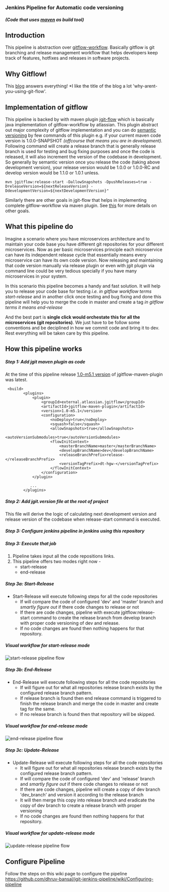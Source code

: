 ### Jenkins Pipeline for Automatic code versioning

##### (Code that uses [maven](https://maven.apache.org/) as build tool)

## Introduction

This pipeline is abstraction over [gitflow-workflow](https://nvie.com/posts/a-successful-git-branching-model). Basically gitflow is git branching and release management workflow that helps developers keep track of features, hotfixes and releases in software projects.

## Why Gitflow!

This [blog](https://jeffkreeftmeijer.com/git-flow/) answers everything!
\*I like the title of the blog a lot 'why-arent-you-using-git-flow'.

## Implementation of gitflow

This pipeline is backed by with maven plugin [jgit-flow](https://bitbucket.org/atlassian/jgit-flow) which is basically java implementation of gitflow-workflow by atlassian.
This plugin abstract out major complexity of gitflow implementation and you can do [semantic versioning](https://semver.org/) by few commands of this plugin e.g. if your current maven code version is 1.0.0-SNAPSHOT _(offcourse that means you are in development)._
Following command will create a release branch that is generally release branch is used for testing and bug fixing purposes and once the code is released, it will also increment the version of the codebase in development. So generally by semantic version once you release the code (taking above development version), your release version would be 1.0.0 or 1.0.0-RC and develop version would be 1.1.0 or 1.0.1 unless.

`mvn jgitflow:release-start -DallowSnapshots -DpushReleases=true -DreleaseVersion=${nextReleaseVersion} -DdevelopmentVersion=${nextDevelopmentVersion}"`

Similarly there are other goals in jgit-flow that helps in implementing complete gitflow-workflow via maven plugin. See [this](https://bitbucket.org/atlassian/jgit-flow/wiki/goals.wiki#!goals-overview) for more details on other goals.

## What this pipeline do

Imagine a scenario where you have microservices architecture and to maintain your code base you have different git repositories for your different microservices.
Now as per basic microservices principle each microservice can have its independent release cycle that essentially means every microservice can have its own code version.
Now releasing and maintaining that code version manually via release plugin or even with jgit plugin via command line could be very tedious specially if you have many microservices in your system.

In this scenario this pipeline becomes a handy and fast solution. It will help you to release your code base for testing _i.e. in gitflow workflow terms start-release_ and in another click once testing and bug fixing and done this pipeline will help you to merge the code in master and create a tag _in gitflow terms it means end-release_

And the best part is **single click would orchestate this for all the microservices (git repositories)**. We just have to be follow some conventions and be deciplined in how we commit code and bring it to dev.
Rest everything will be taken care by this pipeline.

## How this pipeline works

##### Step 1: Add jgit maven plugin as code

At the time of this pipeline release [1.0-m5.1 version](https://mvnrepository.com/artifact/external.atlassian.jgitflow/jgitflow-maven-plugin) of jgitflow-maven-plugin was latest.

```
 <build>
        <plugins>
            <plugin>
                <groupId>external.atlassian.jgitflow</groupId>
                <artifactId>jgitflow-maven-plugin</artifactId>
                <version>1.0-m5.1</version>
                <configuration>
                    <noDeploy>true</noDeploy>
                    <squash>false</squash>
                    <allowSnapshots>true</allowSnapshots>
                    <autoVersionSubmodules>true</autoVersionSubmodules>
                    <flowInitContext>
                        <masterBranchName>master</masterBranchName>
                        <developBranchName>dev</developBranchName>
                        <releaseBranchPrefix>release-</releaseBranchPrefix>
                        <versionTagPrefix>dt-hgw-</versionTagPrefix>
                    </flowInitContext>
                </configuration>
            </plugin>

           ...
        </plugins>
```

##### Step 2: Add jgit.version file at the root of project

This file will derive the logic of calculating next development version and release version of the codebase when release-start command is executed.

##### Step 3: Configure jenkins pipeline in jenkins using this repository

##### Step 3: Execute that job

1. Pipeline takes input all the code repositions links.
2. This pipeline offers two modes right now -
   - start-release
   - end-release

##### Step 3a: Start-Release

- Start-Release will execute following steps for all the code repositories
  - If will compare the code of configured 'dev' and 'master' branch and _smartly figure out_ if there code changes to release or not
  - If there are code changes, pipeline with execute jgitflow:release-start command to create the release branch from develop branch with proper code versioning of dev and release.
  - If no code changes are found then nothing happens for that repository.

##### Visual workflow for start-release mode

![start-release pipeline flow](http://www.plantuml.com/plantuml/png/VP51ZzCm58Jl_XMZSjcjH2lWLg7L2X0IUre1HwJAYIVfAyvpP3ljykz9JHgXbdA85FcDlpSpVapPnZnqtjWwXuZ59nuMi0cE1zEF8wcbjvgnUAB-54rbk2__UEMbtUKsachCU06l7ywZ3RwePB4UJw72tOT1lCDHyWxFDjgEcJ7T6sEipwEo7pAQ4D5BJozACr5ctWRVCdkysKnYwptoZbWkw-28o3uaoI4AqtA9k_Euapg6n7YGcWbNqljRUzvEUqR-UZq6emzzHythzKYlejLw1xKTOTKLJMTJPhmShsxntstmFKhRCXQRSsogCyQ7qEDvEW9VM0zPWfQ2pi6akBiAP03WUkSCIvsDsVz28-fI0HM4awPXfDP4nNmazP_1hyEMVUK96toy84b24mPrHVD_MxNrzU1jvXzFofUCQVcvpWDZag0d3pyqqjCcpeTeOkZ-wiMn4QM3AFQjvDLPruZdwhQVhnDsxcL8ecr1eFT3AshAPVf4QBZipk0cURkTdmhlrNPyW2HeoA2NLYhFyhfJhkqMH_4U5U53sz8LCjMPqpVJJnLjy5bKqWxxK9d7SJnq_ZS0)

##### Step 3b: End-Release

- End-Release will execute following steps for all the code repositories
  - If will figure out for what all repositories release branch exists by the configured release branch pattern.
  - If release branch is found then end release command is triggered to finish the release branch and merge the code in master and create tag for the same.
  - If no release branch is found then that repository will be skipped.

##### Visual workflow for end-release mode

![end-release pipeline flow](http://www.plantuml.com/plantuml/png/TP11RzGm48Nl_XLFowLT2IGuHgYg44AYfmguLquySMPnRCip2VJVuxKsGNJfRPGt-TutlXUrHPSv63jeAZXyflK0At2qcbmZ7ZZRg3WyKFp9KLfuQZFU1FQJ-a8KZQa_uEtT5dNu6bdP1Zoa7ZUV5WuElrWdFDfYPr8gSckCiK7hPbuKOstFd2bm97EXxBmEtvKotdUNPHi2T28SZqDoX48v2LT_9ZaUSRF5Cmyb2PML1n9ShTw-rlEXmu_2tbDfc5sBeZCcf9JnUFa4-at3efnYEs0hvcPvLMW0uBfpXuqSdO37nZfpFAyKNt2UwnZ82g4lDWvJLM1HGIg8IT-rZlQi8xxzkpYc9RgM_rTZssO1HKSE_NEJE7bMvB1uFglCiwsGHg4WL3jV-1Yysl3qj9-2Zz7ET0UMipKeiES-KBjyurMBTivvQ6__b-XexV258yk4K-hDVOsNEVm1)

##### Step 3c: Update-Release

- Update-Release will execute following steps for all the code repositories
  - It will figure out for what all repositories release branch exists by the configured release branch pattern.
  - If will compare the code of configured 'dev' and 'release' branch and _smartly figure out_ if there code changes to release or not
  - If there are code changes, pipeline will create a copy of dev branch 'dev_branch' and version it according to the release branch
  - It will then merge this copy into release branch and eradicate the copy of dev branch to create a release branch with proper versioning
  - If no code changes are found then nothing happens for that repository.

##### Visual workflow for update-release mode

![update-release pipeline flow](http://www.plantuml.com/plantuml/png/jPD1Qzmm48Nl-XMFz98ij4jxN4e8RIWqK0XjxulMVlPEgfMCD7QQVr-ji1rgK_RKWy7M6xttpKY-IsgZzYTdRAKXukgUmnLiGit1T5cIIZhh5LSFzB_4fo8-bNUyST8UjOsaDoPlmDlRIThXgnSLw_0G3hZ-r8khyInwnAEDzaHbJ3V66EiqLtQzeWaHdNHqucb6bzblXn_A3kztOx5r3deaDfigr4Ha5v9aVc7QR70zoIUfOaYCWrHCM9NU_2ldmmu_exGjOx6PiUXhOrm87Hx79V0tgrub-DB052o5SXLe062TEPiruki4QOhNsQULWNxXyu98Hvk8GxI-EcO4IPeG8dpGToMZZBN1zxyBcz3xkkWNEDB9HdKl8yyPf23KqZICz5Lsf3wJFX_0Tbjps6xpsAslo_U8TruRmsQWpmiRIGke2s3FuXogIAk4pL3T2qA3332sEF7ipz8CDJ0c2HwYi5KLOYs-XOR572ymV6DikVONhs7PzGHJxdiNGySuCUJa2pdtTDHra9ctqIN2X-MHNB3Tx-TRX8_UddWBIV11GIUj71pBfHkxsE_Bg74WN6XRlXvG-GLUCLP3_Ay49VtylBhN77Ru8bxI4K_XOEwot9_S7m00)

## Configure Pipeline

Follow the steps on this wiki page to configure the pipeline https://github.com/dhruv-bansal/jgit-jenkins-pipeline/wiki/Configuring-pipeline
